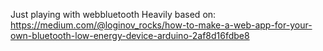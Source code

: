 Just playing with webbluetooth
Heavily based on: https://medium.com/@loginov_rocks/how-to-make-a-web-app-for-your-own-bluetooth-low-energy-device-arduino-2af8d16fdbe8
